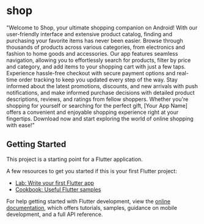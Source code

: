 # shop

"Welcome to Shop, your ultimate shopping companion on Android! With our user-friendly interface and extensive product catalog, finding and purchasing your favorite items has never been easier. Browse through thousands of products across various categories, from electronics and fashion to home goods and accessories.  Our app features seamless navigation, allowing you to effortlessly search for products, filter by price and category, and add items to your shopping cart with just a few taps. Experience hassle-free checkout with secure payment options and real-time order tracking to keep you updated every step of the way.  Stay informed about the latest promotions, discounts, and new arrivals with push notifications, and make informed purchase decisions with detailed product descriptions, reviews, and ratings from fellow shoppers.  Whether you're shopping for yourself or searching for the perfect gift, [Your App Name] offers a convenient and enjoyable shopping experience right at your fingertips. Download now and start exploring the world of online shopping with ease!"

## Getting Started

This project is a starting point for a Flutter application.

A few resources to get you started if this is your first Flutter project:

- [Lab: Write your first Flutter app](https://docs.flutter.dev/get-started/codelab)
- [Cookbook: Useful Flutter samples](https://docs.flutter.dev/cookbook)

For help getting started with Flutter development, view the
[online documentation](https://docs.flutter.dev/), which offers tutorials,
samples, guidance on mobile development, and a full API reference.
